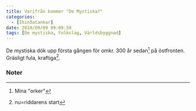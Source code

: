 ```yaml
---
title: Varifrån kommer "De Mystiska?"
categories:
  - [Ihinðatankar]
date: 2010/09/09 09:09:59
tags: [De mystiska, Folkslag, Världsbyggnad]
---
```

De mystiska dök upp första gången för omkr. 300 år sedan[^1] på östfronten. Gräsligt fula, kraftiga[^2].

### Noter

[^1]: Mina "orker"
[^2]:  nu=riddarens start
